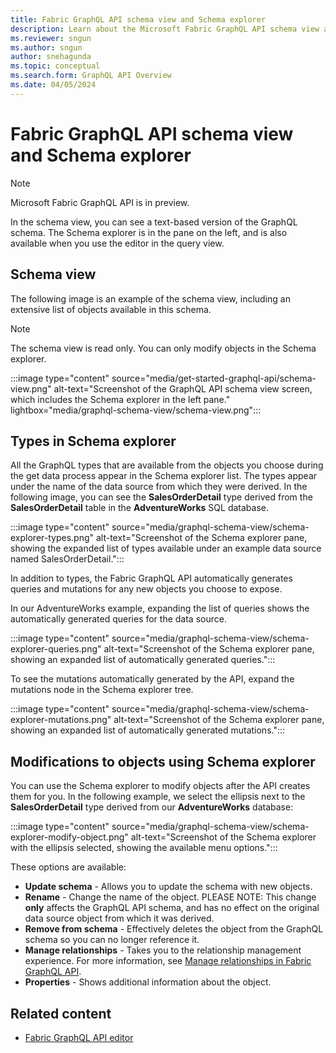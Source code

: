 ```yaml
---
title: Fabric GraphQL API schema view and Schema explorer
description: Learn about the Microsoft Fabric GraphQL API schema view and the Schema explorer pane, including how to modify objects.
ms.reviewer: sngun
ms.author: sngun
author: snehagunda
ms.topic: conceptual
ms.search.form: GraphQL API Overview
ms.date: 04/05/2024
---
```


# Fabric GraphQL API schema view and Schema explorer

> [!NOTE]
> Microsoft Fabric GraphQL API is in preview.

In the schema view, you can see a text-based version of the GraphQL schema. The Schema explorer is in the pane on the left, and is also available when you use the editor in the query view.

## Schema view

The following image is an example of the schema view, including an extensive list of objects available in this schema.

> [!NOTE]
> The schema view is read only. You can only modify objects in the Schema explorer.

:::image type="content" source="media/get-started-graphql-api/schema-view.png" alt-text="Screenshot of the GraphQL API schema view screen, which includes the Schema explorer in the left pane." lightbox="media/graphql-schema-view/schema-view.png":::

## Types in Schema explorer

All the GraphQL types that are available from the objects you choose during the get data process appear in the Schema explorer list. The types appear under the name of the data source from which they were derived. In the following image, you can see the **SalesOrderDetail** type derived from the **SalesOrderDetail** table in the **AdventureWorks** SQL database.

:::image type="content" source="media/graphql-schema-view/schema-explorer-types.png" alt-text="Screenshot of the Schema explorer pane, showing the expanded list of types available under an example data source named SalesOrderDetail.":::

In addition to types, the Fabric GraphQL API automatically generates queries and mutations for any new objects you choose to expose.

In our AdventureWorks example, expanding the list of queries shows the automatically generated queries for the data source.

:::image type="content" source="media/graphql-schema-view/schema-explorer-queries.png" alt-text="Screenshot of the Schema explorer pane, showing an expanded list of automatically generated queries.":::

To see the mutations automatically generated by the API, expand the mutations node in the Schema explorer tree.

:::image type="content" source="media/graphql-schema-view/schema-explorer-mutations.png" alt-text="Screenshot of the Schema explorer pane, showing an expanded list of automatically generated mutations.":::

## Modifications to objects using Schema explorer

You can use the Schema explorer to modify objects after the API creates them for you. In the following example, we select the ellipsis next to the **SalesOrderDetail** type derived from our **AdventureWorks** database:

:::image type="content" source="media/graphql-schema-view/schema-explorer-modify-object.png" alt-text="Screenshot of the Schema explorer with the ellipsis selected, showing the available menu options.":::

These options are available:

- **Update schema** - Allows you to update the schema with new objects.
- **Rename** - Change the name of the object. PLEASE NOTE: This change **only** affects the GraphQL API schema, and has no effect on the original data source object from which it was derived.
- **Remove from schema** - Effectively deletes the object from the GraphQL schema so you can no longer reference it.
- **Manage relationships** - Takes you to the relationship management experience. For more information, see [Manage relationships in Fabric GraphQL API](manage-relationships.md).
- **Properties** - Shows additional information about the object.

## Related content

- [Fabric GraphQL API editor](graphql-api-editor.md)
